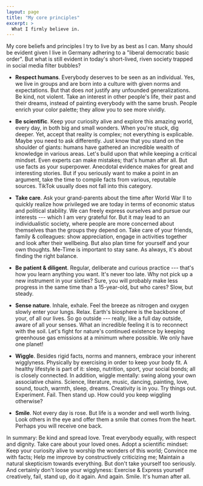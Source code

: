 ```yaml
---
layout: page
title: "My core principles"
excerpt: >
  What I firmly believe in.
---
```


My core beliefs and principles I try to live by as best as I can. Many should be evident given I live in Germany adhering to a "liberal democratic basic order". But what is still evident in today's short-lived, riven society trapped in social media filter bubbles?

- **Respect humans**. Everybody deserves to be seen as an individual. Yes, we live in groups and are born into a culture with given norms and expectations. But that does _not_ justify any unfounded generalizations. Be kind, not violent. Take an interest in other people's life, their past and their dreams, instead of painting everybody with the same brush. People enrich your color palette; they allow you to see more vividly.

- **Be scientific**. Keep your curiosity alive and explore this amazing world, every day, in both big and small wonders. When you're stuck, dig deeper. Yet, accept that reality is complex; not everything is explicable. Maybe you need to ask differently. Just know that you stand on the shoulder of giants: humans have gathered an incredible wealth of knowledge in various areas. Let's build upon that while keeping a critical mindset. Even experts can make mistakes; that's human after all. But use facts as your superpower. Anecdotal evidence makes for great and interesting stories. But if you seriously want to make a point in an argument, take the time to compile facts from various, reputable sources. TikTok usually does not fall into this category.

- **Take care**. Ask your grand-parents about the time after World War II to quickly realize how privileged we are today in terms of economic status and political stability. We can freely express ourselves and pursue our interests --- which I am very grateful for. But it may lead to an individualistic society, where people are more concerned about themselves than the groups they depend on. Take care of your friends, family & colleagues: show appreciation, engage in activities together and look after their wellbeing. But also plan time for yourself and your own thoughts. Me-Time is important to stay sane. As always, it's about finding the right balance.

- **Be patient & diligent**. Regular, deliberate and curious practice --- that's how you learn anything you want. It's never too late. Why not pick up a new instrument in your sixties? Sure, you will probably make less progress in the same time than a 15-year-old, but who cares? Slow, but steady.

- **Sense nature**. Inhale, exhale. Feel the breeze as nitrogen and oxygen slowly enter your lungs. Relax. Earth's biosphere is the backbone of your, of all our lives. So go outside --- really, like a full day outside, aware of all your senses. What an incredible feeling it is to reconnect with the soil. Let's fight for nature's continued existence by keeping greenhouse gas emissions at a minimum where possible. We only have one planet!

- **Wiggle**. Besides rigid facts, norms and manners, embrace your inherent wigglyness. Physically by exercising in order to keep your body fit. A healthy lifestyle is part of it: sleep, nutrition, sport, your social bonds; all is closely connected. In addition, wiggle mentally: swing along your own associative chains. Science, literature, music, dancing, painting, love, sound, touch, warmth, sleep, dreams. Creativity is in you. Try things out. Experiment. Fail. Then stand up. How could you keep wiggling otherwise?

- **Smile**. Not every day is rose. But life is a wonder and well worth living. Look others in the eye and offer them a smile that comes from the heart. Perhaps you will receive one back.

In summary: Be kind and spread love. Treat everybody equally, with respect and dignity. Take care about your loved ones. Adopt a scientific mindset: Keep your curiosity alive to worship the wonders of this world; Convince me with facts; Help me improve by constructively criticizing me; Maintain a natural skepticism towards everything. But don't take yourself too seriously. And certainly don't loose your wigglyness: Exercise & Express yourself creatively, fail, stand up, do it again. And again. Smile. It's human after all.

